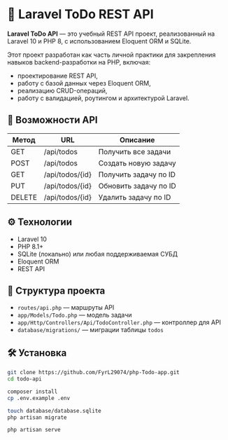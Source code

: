 # 📝 Laravel ToDo REST API

**Laravel ToDo API** — это учебный REST API проект, реализованный на Laravel 10 и PHP 8, с использованием Eloquent ORM и SQLite.

Этот проект разработан как часть личной практики для закрепления навыков backend-разработки на PHP, включая:
- проектирование REST API,
- работу с базой данных через Eloquent ORM,
- реализацию CRUD-операций,
- работу с валидацией, роутингом и архитектурой Laravel.

## 🚀 Возможности API

| Метод  | URL               | Описание                       |
|--------|-------------------|--------------------------------|
| GET    | /api/todos        | Получить все задачи            |
| POST   | /api/todos        | Создать новую задачу           |
| GET    | /api/todos/{id}   | Получить задачу по ID          |
| PUT    | /api/todos/{id}   | Обновить задачу по ID          |
| DELETE | /api/todos/{id}   | Удалить задачу по ID           |

## ⚙️ Технологии

- Laravel 10
- PHP 8.1+
- SQLite (локально) или любая поддерживаемая СУБД
- Eloquent ORM
- REST API

## 📂 Структура проекта

- `routes/api.php` — маршруты API
- `app/Models/Todo.php` — модель задачи
- `app/Http/Controllers/Api/TodoController.php` — контроллер для API
- `database/migrations/` — миграции таблицы `todos`

## 🛠 Установка

```bash
git clone https://github.com/FyrL29074/php-Todo-app.git
cd todo-api

composer install
cp .env.example .env

touch database/database.sqlite
php artisan migrate

php artisan serve
```
